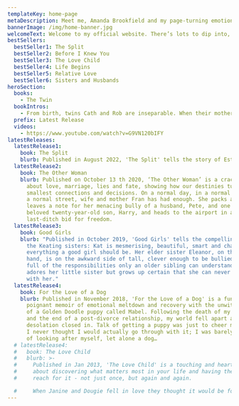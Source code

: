 ```yaml
---
templateKey: home-page
metaDescription: Meet me, Amanda Brookfield and my page-turning emotional bestsellers. My new novel, ‘The Twin’, is a heart-wrenching and uplifting family drama about a brother and sister overcoming loss. @ABrookfield1
bannerImage: /img/home-banner.jpg
welcomeText: Welcome to my official website. There’s lots to dip into, with sneak-peeks at my inspirations as well as information about all my nineteen best-sellers and my new novel, ‘The Twin’.
bestSellers:
  bestSeller1: The Split
  bestSeller2: Before I Knew You
  bestSeller3: The Love Child
  bestSeller4: Life Begins
  bestSeller5: Relative Love
  bestSeller6: Sisters and Husbands
heroSection:
  books:
    - The Twin
  bookIntros:
    - From birth, twins Cath and Rob are inseparable. When their mother dies, the bond deepens as their father hastily remarries a woman with a volatile temper whose sole focus is her own baby – Oliver – who arrives nine months later.
  prefix: Latest Release
  videos:
    - https://www.youtube.com/watch?v=G9VN120bIFY
latestReleases:
  latestRelease1:
    book: The Split
    blurb: Published in August 2022, 'The Split' tells the story of Esther and Lucas, newly divorced after a passionate courtship, twenty years of marriage and the raising of two children. Their lives diverge, but the past - just like their duties as parents - can never be left behind.
  latestRelease2:
    book: The Other Woman
    blurb: Published on October 13 th 2020, ‘The Other Woman’ is a crackling story
      about love, marriage, lies and fate, showing how our destinies turn on the
      smallest connections and decisions. On a normal day, in a normal house, on
      a normal street, wife and mother Fran has had enough. She packs a case,
      leaves a note for her menacing bully of a husband, Pete, and one for her
      beloved twenty-year-old son, Harry, and heads to the airport in a
      last-ditch bid for freedom.
  latestRelease3:
    book: Good Girls
    blurb: "Published in October 2019, 'Good Girls' tells the compelling story of
      the Keating sisters: Kat is mesmerising, beautiful, smart and charming -
      everything a good girl should be. Her elder sister Eleanor, on the other
      hand, is on the awkward side of tall, clever enough to be bullied, and
      full of the responsibilities only an older sibling can understand. She
      adores her little sister but grows up certain that she can never compete
      with her."
  latestRelease4:
    book: For the Love of a Dog
    blurb: Published in November 2018, 'For the Love of a Dog' is a funny and
      poignant memoir of emotional meltdown and recovery with the unwitting aid
      of a Golden Doodle puppy called Mabel. Following the death of my mother
      and the end of a post-divorce relationship, my world fell apart and
      desolation closed in. Talk of getting a puppy was just to cheer myself up.
      I never thought I would actually go through with it; I was barely capable
      of looking after myself, let alone a dog…
  # latestRelease4:
  #   book: The Love Child
  #   blurb: >-
  #     Published in Jan 2013, 'The Love Child' is a touching and heartfelt story
  #     about discovering what matters most in your life and having the courage to
  #     reach for it - not just once, but again and again.

  #     When Janine and Dougie fell in love they thought it would be for ever. Fifteen years later their relationship is well and truly over, their daughter Stevie their one remaining connection...
---
```

